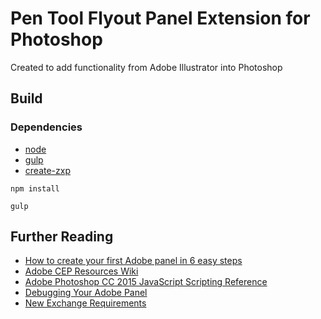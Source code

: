 # Pen Tool Flyout Panel Extension for Photoshop

Created to add functionality from Adobe Illustrator into Photoshop

## Build

### Dependencies

* [node](https://nodejs.org/en/download/)
* [gulp](https://gulpjs.com/)
* [create-zxp](https://www.npmjs.com/package/create-zxp)

`npm install`

`gulp`

## Further Reading

* [How to create your first Adobe panel in 6 easy steps](https://medium.com/adobe-io/how-to-create-your-first-adobe-panel-in-6-easy-steps-f8bd4ed5778)
* [Adobe CEP Resources Wiki](https://github.com/Adobe-CEP/CEP-Resources/wiki)
* [Adobe Photoshop CC 2015 JavaScript Scripting Reference](https://wwwimages2.adobe.com/content/dam/acom/en/devnet/photoshop/pdfs/photoshop-cc-javascript-ref-2015.pdf)
* [Debugging Your Adobe Panel](https://medium.com/adobetech/debugging-your-adobe-panel-cf73f00f6961)
* [New Exchange Requirements](https://medium.com/adobetech/new-exchange-requirements-may-affect-your-listing-4f1e167977ff)